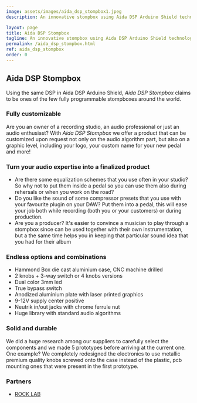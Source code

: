```yaml
---
image: assets/images/aida_dsp_stompbox1.jpeg
description: An innovative stompbox using Aida DSP Arduino Shield technology.

layout: page
title: Aida DSP Stompbox
tagline: An innovative stompbox using Aida DSP Arduino Shield technology.
permalink: /aida_dsp_stompbox.html
ref: aida_dsp_stompbox
order: 0
---
```


## Aida DSP Stompbox

Using the same DSP in Aida DSP Arduino Shield, _Aida DSP Stompbox_ claims to be ones of the few
fully programmable stompboxes around the world.

### Fully customizable

Are you an owner of a recording studio, an audio professional or just an audio enthusiast? With
_Aida DSP Stompbox_ we offer a product that can be customized upon request not only on the audio
algorithm part, but also on a graphic level, including your logo, your custom name for your new pedal
and more!

### Turn your audio expertise into a finalized product

- Are there some equalization schemes that you use often in your studio? So why not to put
them inside a pedal so you can use them also during rehersals or when you work on the road?
- Do you like the sound of some compressor presets that you use with your favourite plugin on your DAW? Put them
into a pedal, this will ease your job both while recording (both you or your customers) or
during production.
- Are you a producer? It's easier to convince a musician to play through a stompbox since can be used
together with their own instrumentation, but a the same time helps you in keeping that particular sound idea
that you had for their album

### Endless options and combinations

- Hammond Box die cast aluminium case, CNC machine drilled
- 2 knobs + 3-way switch or 4 knobs versions
- Dual color 3mm led
- True bypass switch
- Anodized aluminium plate with laser printed graphics
- 9-12V supply center positive
- Neutrik in/out jacks with chrome ferrule nut
- Huge library with standard audio algorithms

### Solid and durable

We did a huge research among our suppliers to carefully select the components and we made 5 prototypes before arriving at the current one.
One example? We completely redesigned the electronics to use metallic premium quality knobs screwed onto the case instead of the plastic, pcb mounting ones that were present in the first prototype.

### Partners

- [ROCK LAB](https://www.rocklab.net/)

